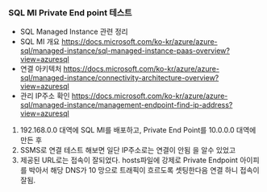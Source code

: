 ### SQL MI Private End point 테스트 
- SQL Managed Instance 관련 정리
- SQL MI 개요 https://docs.microsoft.com/ko-kr/azure/azure-sql/managed-instance/sql-managed-instance-paas-overview?view=azuresql
- 연결 아키텍처 https://docs.microsoft.com/ko-kr/azure/azure-sql/managed-instance/connectivity-architecture-overview?view=azuresql
- 관리 IP주소 확인 https://docs.microsoft.com/ko-kr/azure/azure-sql/managed-instance/management-endpoint-find-ip-address?view=azuresql

1. 192.168.0.0 대역에 SQL MI를 배포하고, Private End Point를 10.0.0.0 대역에 만든 후 
2. SSMS로 연결 테스트 해보면 일단 IP주소로는 연결이 안됨 을 알수 있었고 
3. 제공된 URL로는 접속이 잘되었다. hosts파일에 강제로 Private Endpoint 아이피를 박아서 해당 DNS가 10 망으로 트래픽이 흐르도록 셋팅한다음 연결 하니 접속이 잘됨.






